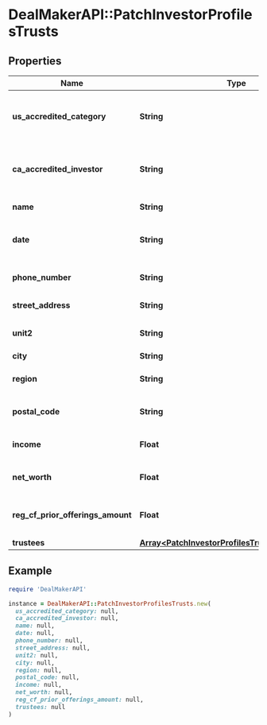 # DealMakerAPI::PatchInvestorProfilesTrusts

## Properties

| Name | Type | Description | Notes |
| ---- | ---- | ----------- | ----- |
| **us_accredited_category** | **String** | The United States accredited investor information. | [optional] |
| **ca_accredited_investor** | **String** | The Canadian accredited investor information. | [optional] |
| **name** | **String** | The name of the trust. | [optional] |
| **date** | **String** | The creation date of the trust. | [optional] |
| **phone_number** | **String** | The phone number of the trust. | [optional] |
| **street_address** | **String** | Trust street address. | [optional] |
| **unit2** | **String** | Trust street address line 2. | [optional] |
| **city** | **String** | Trust city. | [optional] |
| **region** | **String** | Trust region or state. | [optional] |
| **postal_code** | **String** | Trust postal code or zipcode. | [optional] |
| **income** | **Float** | The income of the Trust. | [optional] |
| **net_worth** | **Float** | The net worth of the Trust. | [optional] |
| **reg_cf_prior_offerings_amount** | **Float** | The prior offering amount of the Trust. | [optional] |
| **trustees** | [**Array&lt;PatchInvestorProfilesTrustsTrusteesInner&gt;**](PatchInvestorProfilesTrustsTrusteesInner.md) |  | [optional] |

## Example

```ruby
require 'DealMakerAPI'

instance = DealMakerAPI::PatchInvestorProfilesTrusts.new(
  us_accredited_category: null,
  ca_accredited_investor: null,
  name: null,
  date: null,
  phone_number: null,
  street_address: null,
  unit2: null,
  city: null,
  region: null,
  postal_code: null,
  income: null,
  net_worth: null,
  reg_cf_prior_offerings_amount: null,
  trustees: null
)
```

